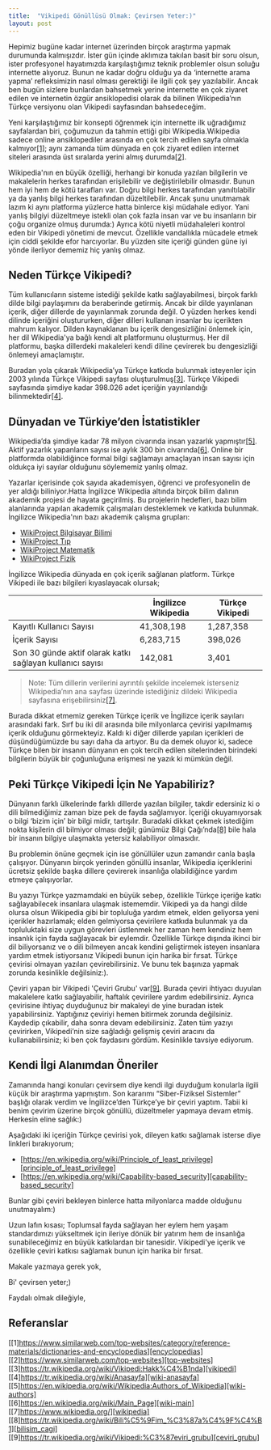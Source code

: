 ```yaml
---
title:  "Vikipedi Gönüllüsü Olmak: Çevirsen Yeter:)"
layout: post
---
```


Hepimiz bugüne kadar internet üzerinden birçok araştırma yapmak durumunda kalmışızdır. İster gün içinde aklımıza takılan basit bir soru olsun, ister profesyonel hayatımızda karşılaştığımız teknik problemler olsun soluğu internette alıyoruz. Bunun ne kadar doğru olduğu ya da ‘internette arama yapma’ refleksimizin nasıl olması gerektiği ile ilgili çok şey yazılabilir. Ancak ben bugün sizlere bunlardan bahsetmek yerine internette en çok ziyaret edilen ve internetin özgür ansiklopedisi olarak da bilinen Wikipedia’nın Türkçe versiyonu olan Vikipedi sayfasından bahsedeceğim.


Yeni karşılaştığımız bir konsepti öğrenmek için internette ilk uğradığımız sayfalardan biri, çoğumuzun da tahmin ettiği gibi Wikipedia.Wikipedia sadece online ansiklopediler arasında en çok tercih edilen sayfa olmakla kalmıyor[[1]][encyclopedias]; aynı zamanda tüm dünyada en çok ziyaret edilen internet siteleri arasında üst sıralarda yerini almış durumda[[2]][top-websites].

Wikipedia'nın en büyük özelliği, herhangi bir konuda yazılan bilgilerin ve makalelerin herkes tarafından erişilebilir ve değiştirilebilir olmasıdır. Bunun hem iyi hem de kötü tarafları var. Doğru bilgi herkes tarafından yanıltılabilir ya da yanlış bilgi herkes tarafından düzeltilebilir. Ancak şunu unutmamak lazım ki aynı platforma yüzlerce hatta binlerce kişi müdahale ediyor. Yani yanlış bilgiyi düzeltmeye istekli olan çok fazla insan var ve bu insanların bir çoğu organize olmuş durumda:) Ayrıca kötü niyetli müdahaleleri kontrol eden bir Vikipedi yönetimi de mevcut. Özellikle vandallıkla mücadele etmek için ciddi şekilde efor harcıyorlar. Bu yüzden site içeriği günden güne iyi yönde ilerliyor dememiz hiç yanlış olmaz.


## Neden Türkçe Vikipedi?

Tüm kullanıcıların sisteme istediği şekilde katkı sağlayabilmesi, birçok farklı dilde bilgi paylaşımını da beraberinde getirmiş. Ancak bir dilde yayınlanan içerik, diğer dillerde de yayınlanmak zorunda değil. O yüzden herkes kendi dilinde içeriğini oluştururken, diğer dilleri kullanan insanlar bu içerikten mahrum kalıyor. Dilden kaynaklanan bu içerik dengesizliğini önlemek için, her dil Wikipedia'ya bağlı kendi alt platformunu oluşturmuş. Her dil platformu, başka dillerdeki makaleleri kendi diline çevirerek bu dengesizliği önlemeyi amaçlamıştır.

Buradan yola çıkarak Wikipedia’ya Türkçe katkıda bulunmak isteyenler için 2003 yılında Türkçe Vikipedi sayfası oluşturulmuş[[3]][vikipedi]. Türkçe Vikipedi sayfasında şimdiye kadar 398.026 adet içeriğin yayınlandığı bilinmektedir[[4]][wiki-anasayfa].


## Dünyadan ve Türkiye’den İstatistikler
Wikipedia’da şimdiye kadar 78 milyon civarında insan yazarlık yapmıştır[[5]][wiki-authors]. Aktif yazarlık yapanların sayısı ise aylık 300 bin civarında[[6]][wiki-main]. Online bir platformda olabildiğince formal bilgi sağlamayı amaçlayan insan sayısı için oldukça iyi sayılar olduğunu söylememiz yanlış olmaz.

Yazarlar içerisinde çok sayıda akademisyen, öğrenci ve profesyonelin de yer aldığı biliniyor.Hatta İngilizce Wikipedia altında birçok bilim dalının akademik projesi de hayata geçirilmiş. Bu projelerin hedefleri, bazı bilim alanlarında yapılan akademik çalışmaları desteklemek ve katkıda bulunmak.  
İngilizce Wikipedia'nın bazı akademik çalışma grupları:  
- [WikiProject Bilgisayar Bilimi][wikiproject_computer_science]  
- [WikiProject Tıp][wikiproject_tıp]  
- [WikiProject Matematik][wikiproject_mathematics]  
- [WikiProject Fizik][wikiproject_physics]  

İngilizce Wikipedia dünyada en çok içerik sağlanan platform. Türkçe Vikipedi ile bazı bilgileri kıyaslayacak olursak;

|  | İngilizce Wikipedia | Türkçe Vikipedi |
| ------ | ------ | ------ |
| Kayıtlı Kullanıcı Sayısı | 41,308,198 | 1,287,358 |
| İçerik Sayısı | 6,283,715 | 398,026 |
| Son 30 günde aktif olarak katkı sağlayan kullanıcı sayısı | 142,081 | 3,401 |

> Note: Tüm dillerin verilerini ayrıntılı şekilde incelemek isterseniz Wikipedia’nın ana sayfası üzerinde istediğiniz dildeki Wikipedia sayfasına erişebilirsiniz[[7]][wikipedia].

Burada dikkat etmemiz gereken Türkçe içerik ve İngilizce içerik sayıları arasındaki fark. Sırf bu iki dil arasında bile milyonlarca çevirisi yapılmamış içerik olduğunu görmekteyiz. Kaldı ki diğer dillerde yapılan içerikleri de düşündüğümüzde bu sayı daha da artıyor. Bu da demek oluyor ki, sadece Türkçe bilen bir insanın dünyanın en çok tercih edilen sitelerinden birindeki bilgilerin büyük bir çoğunluğuna erişmesi ne yazık ki mümkün değil.


## Peki Türkçe Vikipedi İçin Ne Yapabiliriz?
Dünyanın farklı ülkelerinde farklı dillerde yazılan bilgiler, takdir edersiniz ki o dili bilmediğimiz zaman bize pek de fayda sağlamıyor. İçeriği okuyamıyorsak o bilgi ‘bizim için’ bir bilgi midir, tartışılır. Buradaki dikkat çekmek istediğim nokta kişilerin dil bilmiyor olması değil; günümüz Bilgi Çağı’nda[[8]][bilisim_cagi] bile hala bir insanın bilgiye ulaşmakta yetersiz kalabiliyor olmasıdır.

Bu problemin önüne geçmek için ise gönüllüler uzun zamandır canla başla çalışıyor. Dünyanın birçok yerinden gönüllü insanlar, Wikipedia içeriklerini ücretsiz şekilde başka dillere çevirerek insanlığa olabildiğince yardım etmeye çalışıyorlar.

Bu yazıyı Türkçe yazmamdaki en büyük sebep, özellikle Türkçe içeriğe katkı sağlayabilecek insanlara ulaşmak istememdir. Vikipedi ya da hangi dilde olursa olsun Wikipedia gibi bir topluluğa yardım etmek, elden geliyorsa yeni içerikler hazırlamak; elden gelmiyorsa çevirilere katkıda bulunmak ya da topluluktaki size uygun görevleri üstlenmek her zaman hem kendiniz hem insanlık için fayda sağlayacak bir eylemdir. Özellikle Türkçe dışında ikinci bir dil biliyorsanız ve o dili bilmeyen ancak kendini geliştirmek isteyen insanlara yardım etmek istiyorsanız Vikipedi bunun için harika bir fırsat. Türkçe çevirisi olmayan yazıları çevirebilirsiniz. Ve bunu tek başınıza yapmak zorunda kesinlikle değilsiniz:).

Çeviri yapan bir Vikipedi 'Çeviri Grubu' var[[9]][ceviri_grubu]. Burada çeviri ihtiyacı duyulan makalelere katkı sağlayabilir, haftalık çevirilere yardım edebilirsiniz. Ayrıca çevirisine ihtiyaç duyduğunuz bir makaleyi de yine buradan istek yapabilirsiniz. Yaptığınız çeviriyi hemen bitirmek zorunda değilsiniz. Kaydedip çıkabilir, daha sonra devam edebilirsiniz. Zaten tüm yazıyı çevirirken, Vikipedi’nin size sağladığı gelişmiş çeviri aracını da kullanabilirsiniz; ki ben çok faydasını gördüm. Kesinlikle tavsiye ediyorum.


## Kendi İlgi Alanımdan Öneriler
Zamanında hangi konuları çevirsem diye kendi ilgi duyduğum konularla ilgili küçük bir araştırma yapmıştım. Son kararımı “Siber-Fiziksel Sistemler” başlığı olarak verdim ve İngilizce’den Türkçe’ye bir çeviri yaptım. Tabii ki benim çevirim üzerine birçok gönüllü, düzeltmeler yapmaya devam etmiş. Herkesin eline sağlık:)

Aşağıdaki iki içeriğin Türkçe çevirisi yok, dileyen katkı sağlamak isterse diye linkleri bırakıyorum;
- [https://en.wikipedia.org/wiki/Principle_of_least_privilege][principle_of_least_privilege]  
- [https://en.wikipedia.org/wiki/Capability-based_security][capability-based_security]

Bunlar gibi çeviri bekleyen binlerce hatta milyonlarca madde olduğunu unutmayalım:)

Uzun lafın kısası;
Toplumsal fayda sağlayan her eylem hem yaşam standardımızı yükseltmek için ileriye dönük bir yatırım hem de insanlığa sunabileceğimiz en büyük katkılardan bir tanesidir. Vikipedi'ye içerik ve özellikle çeviri katkısı sağlamak bunun için harika bir fırsat.

Makale yazmaya gerek yok,

Bi' çevirsen yeter;)


Faydalı olmak dileğiyle,


## Referanslar
[[1]https://www.similarweb.com/top-websites/category/reference-materials/dictionaries-and-encyclopedias][encyclopedias]  
[[2]https://www.similarweb.com/top-websites][top-websites]  
[[3]https://tr.wikipedia.org/wiki/Vikipedi:Hakk%C4%B1nda][vikipedi]  
[[4]https://tr.wikipedia.org/wiki/Anasayfa][wiki-anasayfa]  
[[5]https://en.wikipedia.org/wiki/Wikipedia:Authors_of_Wikipedia][wiki-authors]  
[[6]https://en.wikipedia.org/wiki/Main_Page][wiki-main]  
[[7]https://www.wikipedia.org/][wikipedia]  
[[8]https://tr.wikipedia.org/wiki/Bili%C5%9Fim_%C3%87a%C4%9F%C4%B1][bilisim_cagi]  
[[9]https://tr.wikipedia.org/wiki/Vikipedi:%C3%87eviri_grubu][ceviri_grubu]  

[encyclopedias]: https://www.similarweb.com/top-websites/category/reference-materials/dictionaries-and-encyclopedias/
[top-websites]: https://www.similarweb.com/top-websites/
[vikipedi]: https://tr.wikipedia.org/wiki/Vikipedi:Hakk%C4%B1nda
[wiki-anasayfa]: https://tr.wikipedia.org/wiki/Anasayfa
[wiki-authors]: https://en.wikipedia.org/wiki/Wikipedia:Authors_of_Wikipedia  
[wiki-main]: https://en.wikipedia.org/wiki/Main_Page
[wikiproject_computer_science]: https://en.wikipedia.org/wiki/Wikipedia:WikiProject_Computer_science
[wikiproject_tıp]: https://en.wikipedia.org/wiki/Wikipedia:WikiProject_Medicine
[wikiproject_mathematics]: https://en.wikipedia.org/wiki/Wikipedia:WikiProject_Mathematics
[wikiproject_physics]: https://en.wikipedia.org/wiki/Wikipedia:WikiProject_Physics
[wikipedia]: https://www.wikipedia.org/
[bilisim_cagi]: https://tr.wikipedia.org/wiki/Bili%C5%9Fim_%C3%87a%C4%9F%C4%B1
[ceviri_grubu]: https://tr.wikipedia.org/wiki/Vikipedi:%C3%87eviri_grubu
[principle_of_least_privilege]: https://en.wikipedia.org/wiki/Principle_of_least_privilege][principle_of_least_privilege  
[capability-based_security]: https://en.wikipedia.org/wiki/Capability-based_security][capability-based_security

